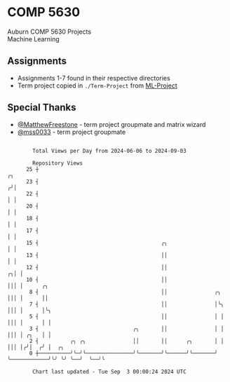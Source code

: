 # COMP 5630
Auburn COMP 5630 Projects  
Machine Learning

## Assignments
- Assignments 1-7 found in their respective directories
- Term project copied in `./Term-Project` from [ML-Project](https://github.com/wumphlett/ML-Project)

## Special Thanks
- [@MatthewFreestone](https://github.com/MatthewFreestone) - term project groupmate and matrix wizard
- [@mss0033](https://github.com/mss0033) - term project groupmate

```

        Total Views per Day from 2024-06-06 to 2024-09-03

        Repository Views
      25 ┼                                                                          ╭╮
      23 ┤                                                                         ╭╯│
      22 ┤                                                                         │ │
      20 ┤                                                                         │ │
      18 ┤                                                                         │ │
      17 ┤                                                                         │ │
      15 ┤                                       ╭╮                                │ │
      13 ┤                                       ││                                │ │
      12 ┤                                       ││                              ╭╮│ │
      10 ┤                                       ││                              │││ │      ╭╮
       8 ┤                                       ││               ╭╮             │││ │      ││
       7 ┤                                       ││               │╰╮            │││ │      │╰╮
       5 ┤                                       ││               │ │            │││ │      │ │
       3 ┤                              ╭╮       ││               │ │            │││ │ ╭╮   │ │
       2 ┤          ╭╮ ╭╮               ││       ││      ╭╮       │ │            │││ │╭╯│  ╭╯ │  ╭╮
       0 ┼──────────╯╰─╯╰───────────────╯╰───────╯╰──────╯╰───────╯ ╰────────────╯╰╯ ╰╯ ╰──╯  ╰──╯╰

        Chart last updated - Tue Sep  3 00:00:24 2024 UTC
        
```
